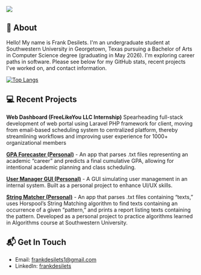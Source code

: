![](https://komarev.com/ghpvc/?username=frankrdesilets)

## 👋 About

Hello! My name is Frank Desilets. I'm an undergraduate student at Southwestern University in Georgetown, Texas pursuing a Bachelor of Arts in Computer Science degree (graduating in May 2026). I'm exploring career paths in software. Please see below for my GitHub stats, recent projects I've worked on, and contact information.

[![Top Langs](https://github-readme-stats.vercel.app/api/top-langs/?username=frankrdesilets&hide_progress=false&theme=THEME_NAME)](https://github.com/anuraghazra/github-readme-stats)

## 💻 Recent Projects 

**Web Dashboard (FreeLikeYou LLC Internship)** Spearheading full-stack development of web portal using Laravel PHP framework for client, moving from email-based scheduling system to centralized platform, thereby streamlining workflows and improving user experience for 1000+ organizational members

[**GPA Forecaster (Personal)**](https://github.com/frankrdesilets/gpa-forecaster) - An app that parses .txt files representing an academic “career” and predicts a final cumulative GPA, allowing for intentional academic planning and class scheduling.

[**User Manager GUI (Personal)**](https://github.com/frankrdesilets/user-manager-gui) - A GUI simulating user management in an internal system. Built as a personal project to enhance UI/UX skills.

[**String Matcher (Personal)**](https://github.com/frankrdesilets/string-matcher) - An app that parses .txt files containing “texts,” uses Horspool’s String Matching algorithm to find texts containing an occurrence of a given “pattern,” and prints a report listing texts containing the pattern. Developed as a personal project to practice algorithms learned in Algorithms course at Southwestern University.

## 📬 Get In Touch 

- Email: frankdesilets1@gmail.com </br>
- LinkedIn: [frankdesilets](https://www.linkedin.com/in/frankdesilets/)
